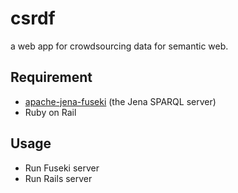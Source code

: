 # csrdf
a web app for crowdsourcing data for semantic web.

## Requirement
- [apache-jena-fuseki](https://jena.apache.org/documentation/fuseki2/index.html) (the Jena SPARQL server)
- Ruby on Rail

## Usage
- Run Fuseki server
- Run Rails server
